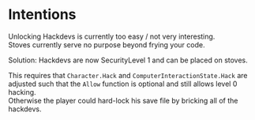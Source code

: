 # Intentions

Unlocking Hackdevs is currently too easy / not very interesting.  
Stoves currently serve no purpose beyond frying your code.  

Solution: Hackdevs are now SecurityLevel 1 and can be placed on stoves.

This requires that `Character.Hack` and `ComputerInteractionState.Hack` are adjusted such that the `Allow` function is optional and still allows level 0 hacking.  
Otherwise the player could hard-lock his save file by bricking all of the hackdevs.